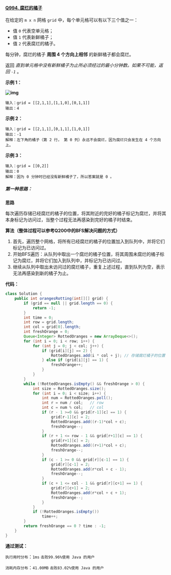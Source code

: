 #### [Q994. 腐烂的橘子](https://leetcode.cn/problems/rotting-oranges/description/?envType=study-plan-v2&envId=top-100-liked)

在给定的 `m x n` 网格 `grid` 中，每个单元格可以有以下三个值之一：

- 值 `0` 代表空单元格；
- 值 `1` 代表新鲜橘子；
- 值 `2` 代表腐烂的橘子。

每分钟，腐烂的橘子 **周围 4 个方向上相邻** 的新鲜橘子都会腐烂。

返回 *直到单元格中没有新鲜橘子为止所必须经过的最小分钟数。如果不可能，返回 `-1`* 。



**示例 1：**

**![img](https://assets.leetcode-cn.com/aliyun-lc-upload/uploads/2019/02/16/oranges.png)**

```
输入：grid = [[2,1,1],[1,1,0],[0,1,1]]
输出：4
```

**示例 2：**

```
输入：grid = [[2,1,1],[0,1,1],[1,0,1]]
输出：-1
解释：左下角的橘子（第 2 行， 第 0 列）永远不会腐烂，因为腐烂只会发生在 4 个方向上。
```

**示例 3：**

```
输入：grid = [[0,2]]
输出：0
解释：因为 0 分钟时已经没有新鲜橘子了，所以答案就是 0 。
```



##### 第一种思路：

**思路**

每次遍历存储已经腐烂的橘子的位置，将其附近的完好的橘子标记为腐烂，并将其本身标记为访问过，当整个过程无法再感染到完好的橘子时结束。

**算法（整体过程可以参考Q200中的BFS解决问题的方式）**

1. 首先，遍历整个网格，将所有已经腐烂的橘子的位置加入到队列中，并将它们标记为已访问过。
2. 开始BFS遍历：从队列中取出一个腐烂的橘子位置，将其周围未腐烂的橘子标记为腐烂，并将它们加入到队列中，并标记为已访问过。
3. 继续从队列中取出未访问过的腐烂橘子，重复上述过程，直到队列为空，表示无法再感染到新的橘子为止。

**代码：**

```java
class Solution {
    public int orangesRotting(int[][] grid) {
        if (grid == null || grid.length == 0) {
            return -1;
        }
        int time = 0;
        int row = grid.length;
        int col = grid[0].length;
        int freshOrange = 0;
        Queue<Integer> RottedOranges = new ArrayDeque<>();
        for (int i = 0; i < row; i++) {
            for (int j = 0; j < col; j++) {
                if (grid[i][j] == 2) {
                    RottedOranges.add(i * col + j); // 存储腐烂橘子的位置
                } else if (grid[i][j] == 1) {
                    freshOrange++;
                }
            }
        }
        while (!RottedOranges.isEmpty() && freshOrange > 0) {
            int size = RottedOranges.size();
            for (int i = 0; i < size; i++) {
                int num = RottedOranges.poll();
                int r = num / col;   // row
                int c = num % col;   // col
                if (r - 1 >=0 && grid[r-1][c] == 1) {
                    grid[r-1][c] = 2;
                    RottedOranges.add((r-1)*col + c);
                    freshOrange--;
                }
                if (r + 1 <= row - 1 && grid[r+1][c] == 1) {
                    grid[r+1][c] = 2;
                    RottedOranges.add((r+1)*col + c);
                    freshOrange--;
                }
                if (c - 1 >= 0 && grid[r][c-1] == 1) {
                    grid[r][c-1] = 2;
                    RottedOranges.add(r*col + c - 1);
                    freshOrange--;
                }
                if (c + 1 <= col - 1 && grid[r][c+1] == 1) {
                    grid[r][c+1] = 2;
                    RottedOranges.add(r*col + c + 1);
                    freshOrange--;
                }
            }
            if (!RottedOranges.isEmpty())
                time++;
        }
        return freshOrange == 0 ? time : -1;
    }
}
```

**通过测试：**

`执行用时分布`：`1ms`			`击败99.96%使用 Java 的用户`

`消耗内存分布`：`41.00MB`	`击败83.02%使用 Java 的用户`